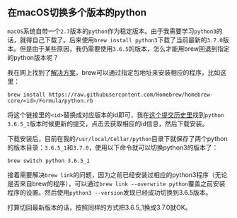 
## 在macOS切换多个版本的python

`macOS`系统自带一个`2.7`版本的`python`作为稳定版本。由于我需要学习`python3`的话，就得自己下载了。后来使用`brew install python3`下载了当前最新的`3.7.0`版本。但是由于某些原因，我仍需要使用`3.6.5`的版本，怎么才能用brew回退到指定的python版本呢？

我在网上找到了[解决方案](https://stackoverflow.com/questions/51125013/how-can-i-install-a-previous-version-of-python-3-in-macos-using-homebrew)，brew可以通过指定包地址来安装相应的程序，比如这里：

```
brew install https://raw.githubusercontent.com/Homebrew/homebrew-core/<id>/Formula/python.rb
```

将这个链接里的`<id>`替换成对应版本的id即可，我在[这个提交历史里](https://github.com/Homebrew/homebrew-core/commits/master/Formula/python.rb)找到`python 3.6.5_1`版本时候更新的提交，点击去获取相应的id信息，然后下载安装。

下载安装后，目前在我的`/usr/local/Cellar/python`目录下就保存了两个python的版本目录：`3.6.5_1`和`3.7.0`，使用以下命令就可以切换python3的版本了：

```
brew switch python 3.6.5_1
```

接着需要解决`brew link`的问题，因为之前已经安装过相应的python3程序（无论是否来自brew的程序），可以通过`brew link --overwrite python`覆盖之前安装程序的设置。然后使用`python3 --version`发现已经成功切换到3.6.5版本。

打算切回最新版本的话，按照同样的方式把3.6.5_1换成3.7.0就OK。


